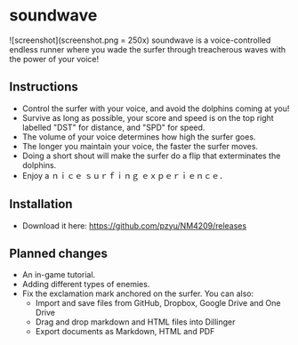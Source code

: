 # soundwave
![screenshot](screenshot.png = 250x)
soundwave is a voice-controlled endless runner where you wade the surfer through treacherous waves with the power of your voice!

## Instructions
- Control the surfer with your voice, and avoid the dolphins coming at you!
- Survive as long as possible, your score and speed is on the top right labelled "DST" for distance, and "SPD" for speed.
- The volume of your voice determines how high the surfer goes.
- The longer you maintain your voice, the faster the surfer moves.
- Doing a short shout will make the surfer do a flip that exterminates the dolphins.
- Enjoy a ｎｉｃｅ ｓｕｒｆｉｎｇ ｅｘｐｅｒｉｅｎｃｅ．

## Installation
- Download it here: https://github.com/pzyu/NM4209/releases

## Planned changes
- An in-game tutorial.
- Adding different types of enemies.
- Fix the exclamation mark anchored on the surfer.
You can also:
  - Import and save files from GitHub, Dropbox, Google Drive and One Drive
  - Drag and drop markdown and HTML files into Dillinger
  - Export documents as Markdown, HTML and PDF
